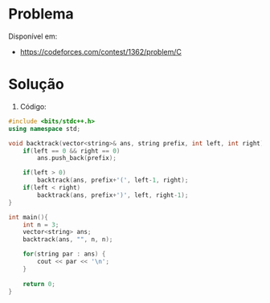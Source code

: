 # Problema

Disponível em:
*   https://codeforces.com/contest/1362/problem/C

# Solução

1. Código:

```cpp
#include <bits/stdc++.h>
using namespace std;

void backtrack(vector<string>& ans, string prefix, int left, int right) {
    if(left == 0 && right == 0)
        ans.push_back(prefix);

    if(left > 0)
        backtrack(ans, prefix+'(', left-1, right);
    if(left < right)
        backtrack(ans, prefix+')', left, right-1);
}

int main(){
    int n = 3;
    vector<string> ans;
    backtrack(ans, "", n, n);

    for(string par : ans) {
        cout << par << '\n';
    }
    
    return 0;
}
```